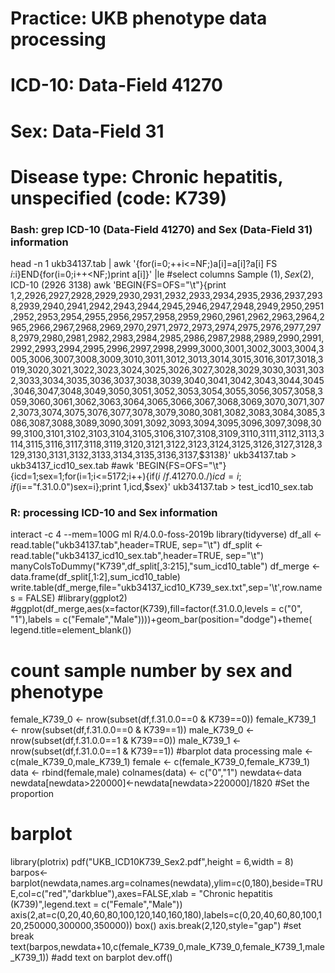 # Practice: UKB phenotype data processing
# ICD-10: Data-Field 41270
# Sex: Data-Field 31
# Disease type: Chronic hepatitis, unspecified (code: K739)

### Bash: grep ICD-10 (Data-Field 41270) and Sex (Data-Field 31) information
head -n 1 ukb34137.tab | awk '{for(i=0;++i<=NF;)a[i]=a[i]?a[i] FS $i:$i}END{for(i=0;i++<NF;)print a[i]}' |le #select columns Sample ($1), Sex ($2), ICD-10 ($2926~$3138)
awk 'BEGIN{FS=OFS="\t"}{print $1,$2,$2926,$2927,$2928,$2929,$2930,$2931,$2932,$2933,$2934,$2935,$2936,$2937,$2938,$2939,$2940,$2941,$2942,$2943,$2944,$2945,$2946,$2947,$2948,$2949,$2950,$2951,$2952,$2953,$2954,$2955,$2956,$2957,$2958,$2959,$2960,$2961,$2962,$2963,$2964,$2965,$2966,$2967,$2968,$2969,$2970,$2971,$2972,$2973,$2974,$2975,$2976,$2977,$2978,$2979,$2980,$2981,$2982,$2983,$2984,$2985,$2986,$2987,$2988,$2989,$2990,$2991,$2992,$2993,$2994,$2995,$2996,$2997,$2998,$2999,$3000,$3001,$3002,$3003,$3004,$3005,$3006,$3007,$3008,$3009,$3010,$3011,$3012,$3013,$3014,$3015,$3016,$3017,$3018,$3019,$3020,$3021,$3022,$3023,$3024,$3025,$3026,$3027,$3028,$3029,$3030,$3031,$3032,$3033,$3034,$3035,$3036,$3037,$3038,$3039,$3040,$3041,$3042,$3043,$3044,$3045,$3046,$3047,$3048,$3049,$3050,$3051,$3052,$3053,$3054,$3055,$3056,$3057,$3058,$3059,$3060,$3061,$3062,$3063,$3064,$3065,$3066,$3067,$3068,$3069,$3070,$3071,$3072,$3073,$3074,$3075,$3076,$3077,$3078,$3079,$3080,$3081,$3082,$3083,$3084,$3085,$3086,$3087,$3088,$3089,$3090,$3091,$3092,$3093,$3094,$3095,$3096,$3097,$3098,$3099,$3100,$3101,$3102,$3103,$3104,$3105,$3106,$3107,$3108,$3109,$3110,$3111,$3112,$3113,$3114,$3115,$3116,$3117,$3118,$3119,$3120,$3121,$3122,$3123,$3124,$3125,$3126,$3127,$3128,$3129,$3130,$3131,$3132,$3133,$3134,$3135,$3136,$3137,$3138}' ukb34137.tab > ukb34137_icd10_sex.tab
#awk 'BEGIN{FS=OFS="\t"}{icd=1;sex=1;for(i=1;i<=5172;i++){if($i~/f.41270.0./)icd=i;if($i=="f.31.0.0")sex=i};print $1,$icd,$sex}' ukb34137.tab > test_icd10_sex.tab

### R: processing ICD-10 and Sex information
interact -c 4 --mem=100G
ml R/4.0.0-foss-2019b
library(tidyverse)
df_all <- read.table("ukb34137.tab",header=TRUE, sep="\t")
df_split <- read.table("ukb34137_icd10_sex.tab",header=TRUE, sep="\t")
manyColsToDummy("K739",df_split[,3:215],"sum_icd10_table")
df_merge <- data.frame(df_split[,1:2],sum_icd10_table)
write.table(df_merge,file="ukb34137_icd10_K739_sex.txt",sep='\t',row.names = FALSE)
#library(ggplot2)
#ggplot(df_merge,aes(x=factor(K739),fill=factor(f.31.0.0,levels = c("0", "1"),labels = c("Female","Male"))))+geom_bar(position="dodge")+theme( legend.title=element_blank())
# count sample number by sex and phenotype
female_K739_0 <- nrow(subset(df,f.31.0.0==0 & K739==0))
female_K739_1 <- nrow(subset(df,f.31.0.0==0 & K739==1))
male_K739_0 <- nrow(subset(df,f.31.0.0==1 & K739==0))
male_K739_1 <- nrow(subset(df,f.31.0.0==1 & K739==1))
#barplot data processing
male <- c(male_K739_0,male_K739_1)
female <- c(female_K739_0,female_K739_1)
data <- rbind(female,male)
colnames(data) <- c("0","1")
newdata<-data
newdata[newdata>220000]<-newdata[newdata>220000]/1820 #Set the proportion
# barplot
library(plotrix)
pdf("UKB_ICD10K739_Sex2.pdf",height = 6,width = 8)
barpos<-barplot(newdata,names.arg=colnames(newdata),ylim=c(0,180),beside=TRUE,col=c("red","darkblue"),axes=FALSE,xlab = "Chronic hepatitis (K739)",legend.text = c("Female","Male"))
axis(2,at=c(0,20,40,60,80,100,120,140,160,180),labels=c(0,20,40,60,80,100,120,250000,300000,350000))
box()
axis.break(2,120,style="gap") #set break
text(barpos,newdata+10,c(female_K739_0,male_K739_0,female_K739_1,male_K739_1)) #add text on barplot
dev.off()
